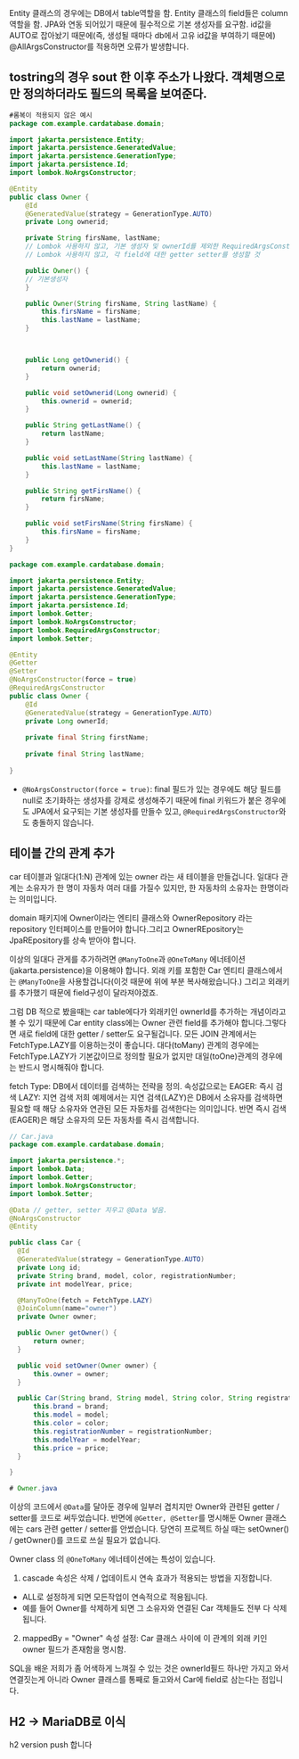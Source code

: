 Entity 클래스의 경우에는 DB에서 table역할을 함.
Entity 클래스의 field들은 column역할을 함.
JPA와 연동 되어있기 때문에 필수적으로 기본 생성자를 요구함. 
id값을 AUTO로 잡아놨기 때문에(즉, 생성될 때마다 db에서 고유 id값을 부여하기 때문에)
@AllArgsConstructor를 적용하면 오류가 발생합니다. 

## tostring의 경우 sout 한 이후 주소가 나왔다. 객체명으로만 정의하더라도  필드의 목록을 보여준다.

```java
#롬복이 적용되지 않은 예시
package com.example.cardatabase.domain;

import jakarta.persistence.Entity;
import jakarta.persistence.GeneratedValue;
import jakarta.persistence.GenerationType;
import jakarta.persistence.Id;
import lombok.NoArgsConstructor;

@Entity
public class Owner {
    @Id
    @GeneratedValue(strategy = GenerationType.AUTO)
    private Long ownerid;

    private String firsName, lastName;
    // Lombok 사용하지 않고, 기본 생성자 및 ownerId를 제외한 RequiredArgsConstructor를 생성할 것
    // Lombok 사용하지 않고, 각 field에 대한 getter setter를 생성할 것

    public Owner() {
    // 기본생성자
    }

    public Owner(String firsName, String lastName) {
        this.firsName = firsName;
        this.lastName = lastName;
    }



    public Long getOwnerid() {
        return ownerid;
    }

    public void setOwnerid(Long ownerid) {
        this.ownerid = ownerid;
    }

    public String getLastName() {
        return lastName;
    }

    public void setLastName(String lastName) {
        this.lastName = lastName;
    }

    public String getFirsName() {
        return firsName;
    }

    public void setFirsName(String firsName) {
        this.firsName = firsName;
    }
}

```

```java
package com.example.cardatabase.domain;

import jakarta.persistence.Entity;
import jakarta.persistence.GeneratedValue;
import jakarta.persistence.GenerationType;
import jakarta.persistence.Id;
import lombok.Getter;
import lombok.NoArgsConstructor;
import lombok.RequiredArgsConstructor;
import lombok.Setter;

@Entity
@Getter
@Setter
@NoArgsConstructor(force = true)
@RequiredArgsConstructor
public class Owner {
    @Id
    @GeneratedValue(strategy = GenerationType.AUTO)
    private Long ownerId;
    
    private final String firstName;
    
    private final String lastName;
    
}
```
- `@NoArgsConstructor(force = true)`: final 필드가 있는 경우에도 해당 필드를 null로 초기화하는 생성자를 강제로 생성해주기 때문에 final 키워드가 붙은 경우에도 JPA에서 요구되는 기본 생성자를 만들수 있고, `@RequiredArgsConstructor`와도 충돌하지 않습니다. 

## 테이블 간의 관계 추가

car 테이블과 일대다(1:N) 관계에 있는 owner 라는 새 테이블을 만들겁니다. 일대다 관계는 소유자가 한 명이 자동차 여러 대를 가질수 있지만, 한 자동차의 소유자는 한명이라는 의미입니다.

domain 패키지에 Owner이라는 엔티티 클래스와 OwnerRepository 라는 repository 인터페이스를 만들어야 합니다.그리고 OwnerREpository는 JpaREpository를 상속 받아야 합니다.

이상의 일대다 관게를 추가하려면 `@ManyToOne`과 `@OneToMany` 에너테이션(jakarta.persistence)을 이용해야 합니다. 외래 키를 포함한 Car 엔티티 클래스에서는 `@ManyToOne`을 사용할겁니다(이것 때문에 위에 부분 복사해왔습니다.) 그리고 외래키를 추가했기 때문에 field구성이 달라져야겠죠.

그럼 DB 적으로 봤을때는 car table에다가 외래키인 ownerId를 추가하는 개념이라고 볼 수 있기 때문에 Car entity class에는 Owner 관련 field를 추가해야 합니다.그렇다면 새로 field에 대한 getter / setter도 요구될겁니다. 모든 JOIN 관계에서는 FetchType.LAZY를 이용하는것이 좋습니다. 대다(toMany) 관계의 경우에는 FetchType.LAZY가 기본값이므로 정의할 필요가 없지만 대일(toOne)관계의 경우에는 반드시 명시해줘야 합니다. 

fetch Type: DB에서 데이터를 검색하는 전략을 정의. 속성값으로는 
  EAGER: 즉시 검색
  LAZY: 지연 검색
  저희 예제에서는 지연 검색(LAZY)은 DB에서 소유자를 검색하면 필요할 때 해당 소유자와 연관된 모든 자동차를 검색한다는 의미입니다. 반면 즉시 검색(EAGER)은 해당 소유자의 모든 자동차를 즉시 검색합니다. 

  ```java
  // Car.java
  package com.example.cardatabase.domain;

import jakarta.persistence.*;
import lombok.Data;
import lombok.Getter;
import lombok.NoArgsConstructor;
import lombok.Setter;

@Data // getter, setter 지우고 @Data 넣음.
@NoArgsConstructor
@Entity

public class Car {
    @Id
    @GeneratedValue(strategy = GenerationType.AUTO)
    private Long id;
    private String brand, model, color, registrationNumber;
    private int modelYear, price;

    @ManyToOne(fetch = FetchType.LAZY)
    @JoinColumn(name="owner")
    private Owner owner;

    public Owner getOwner() {
        return owner;
    }

    public void setOwner(Owner owner) {
        this.owner = owner;
    }

    public Car(String brand, String model, String color, String registrationNumber, int modelYear, int price) {
        this.brand = brand;
        this.model = model;
        this.color = color;
        this.registrationNumber = registrationNumber;
        this.modelYear = modelYear;
        this.price = price;
    }

}
  ```

```java
# Owner.java
```
이상의 코드에서 `@Data`를 달아둔 경우에 일부러 겹치지만 Owner와 관련된 getter / setter를 코드로 써두었습니다. 반면에 `@Getter, @Setter`를 명시해둔 Owner 클래스에는 cars 관련 getter / setter를 안썼습니다. 당연히 프로젝트 하실 때는 setOwner() / getOwner()를 코드로 쓰실 필요가 없습니다. 

Owner class 의 `@OneToMany` 에너테이션에는 특성이 있습니다. 
1. cascade 속성은 삭제 / 업데이트시 연속 효과가 적용되는 방법을 지정합니다. 
  - ALL로 설정하게 되면 모든작업이 연속적으로 적용됩니다.
  - 예를 들어 Owner를 삭제하게 되면 그 소유자와 연결된 Car 객체들도 전부 다 삭제됩니다. 

2. mappedBy = "Owner" 속성 설정: Car 클래스 사이에 이 관계의 외래 키인 owner 필드가 존재함을 명시함.

SQL을 배운 저희가 좀 어색하게 느껴질 수 있는 것은 ownerId필드 하나만 가지고 와서 연결짓는게 아니라 Owner 클래스를 통째로 들고와서 Car에 field로 삼는다는 점입니다. 


## H2 -> MariaDB로 이식

h2 version push  합니다

